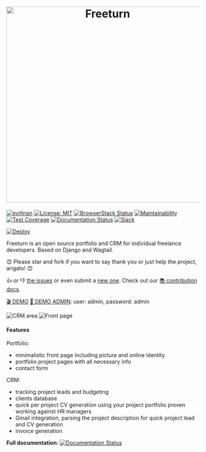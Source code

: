 

<h1 align="center">
    <img width="512" valign="middle" src="https://cheparev-portfolio.s3.amazonaws.com/images/freeturn.original.png" alt="Freeturn">
</h1>

[![eviltnan](https://circleci.com/gh/eviltnan/freeturn.svg?style=shield)](https://app.circleci.com/pipelines/github/eviltnan/freeturn)
[![License: MIT](https://img.shields.io/badge/License-MIT-yellow.svg)](https://opensource.org/licenses/MIT)
[![BrowserStack Status](https://automate.browserstack.com/badge.svg?badge_key=OW9FSlpEWUdYb2htbFJYTjRPbEtUVmlNRUhZM2RCNVUwejZ5MzAxUTJLMD0tLUcySUFHVGJVMDdVNzZxZ3VGSTdhSEE9PQ==--2fb0726c5380e49390677a7fdb8e19a5903d2828)](https://automate.browserstack.com/public-build/OW9FSlpEWUdYb2htbFJYTjRPbEtUVmlNRUhZM2RCNVUwejZ5MzAxUTJLMD0tLUcySUFHVGJVMDdVNzZxZ3VGSTdhSEE9PQ==--2fb0726c5380e49390677a7fdb8e19a5903d2828)
[![Maintainability](https://api.codeclimate.com/v1/badges/4aa9a9a8ce0e799208d4/maintainability)](https://codeclimate.com/github/eviltnan/freeturn/maintainability)
[![Test Coverage](https://api.codeclimate.com/v1/badges/4aa9a9a8ce0e799208d4/test_coverage)](https://codeclimate.com/github/eviltnan/freeturn/test_coverage)
[![Documentation Status](https://readthedocs.org/projects/freeturn/badge/?version=latest)](https://freeturn.readthedocs.io/en/latest/?badge=latest)
[![Slack](https://img.shields.io/badge/slack-join-green.svg)](https://freeturn-project.slack.com/)

[![Deploy](https://www.herokucdn.com/deploy/button.svg)](https://heroku.com/deploy?template=https://github.com/eviltnan/freeturn/tree/develop)

Freeturn is an open source portfolio and CRM for individual freelance developers.
Based on Django and Wagtail.

😊 Please star and fork if you want to say thank you or just help the project, arigato! 😊

👍 or 👎 [the issues](https://github.com/eviltnan/freeturn/issues) or even submit a [new one](https://github.com/eviltnan/freeturn/issues/new/choose). Check out our [📚 contribution docs](https://freeturn.readthedocs.io/en/latest/contribution/).

[🎬 DEMO](https://freeturn-demo.herokuapp.com/)
[👤 DEMO ADMIN](https://freeturn-demo.herokuapp.com/admin): user: admin, password: admin

![CRM area](https://cheparev-portfolio.s3.amazonaws.com/images/Office_-_Projects_070.original.png)
![Front page](https://cheparev-portfolio.s3.amazonaws.com/images/Selection_069.original.png)

#### Features

Portfolio:

* minimalistic front page including picture and online identity
* portfolio project pages with all necessary info
* contact form

CRM:

* tracking project leads and budgeting
* clients database
* quick per project CV generation using your project portfolio proven working against HR managers
* Gmail integration, parsing the project description for quick project lead and CV generation
* invoice generation

**Full documentation**: [![Documentation Status](https://readthedocs.org/projects/freeturn/badge/?version=latest)](https://freeturn.readthedocs.io/en/latest/?badge=latest)

